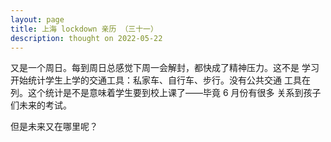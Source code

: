 ```yaml
---
layout: page
title: 上海 lockdown 亲历 （三十一）
description: thought on 2022-05-22
---
```



又是一个周日。每到周日总感觉下周一会解封，都快成了精神压力。这不是
学习开始统计学生上学的交通工具：私家车、自行车、步行。没有公共交通
工具在列。这个统计是不是意味着学生要到校上课了——毕竟 6 月份有很多
关系到孩子们未来的考试。

但是未来又在哪里呢？